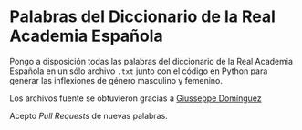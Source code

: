 # Palabras del Diccionario de la Real Academia Española

Pongo a disposición todas las palabras del diccionario de la Real Academia Española en un sólo archivo `.txt` junto con el código en Python para generar las inflexiones de género masculino y femenino.

Los archivos fuente se obtuvieron gracias a [Giusseppe Domínguez](https://www.giusseppe.net/blog/archivo/2015/10/29/diccionario-de-la-rae-en-modo-texto-plano/)

Acepto _Pull Requests_ de nuevas palabras.
